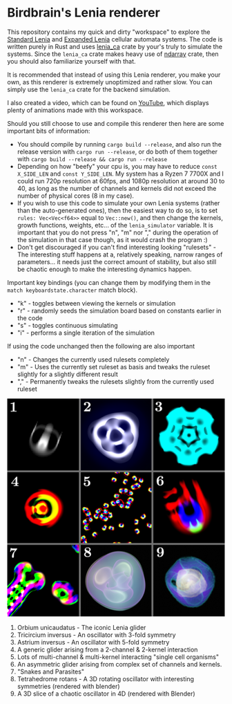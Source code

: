 # Birdbrain's Lenia renderer
This repository contains my quick and dirty "workspace" to explore the [Standard Lenia](https://arxiv.org/abs/1812.05433) and [Expanded Lenia](https://arxiv.org/abs/2005.03742) cellular automata systems. The code is written purely in Rust and uses [lenia_ca](https://github.com/BirdbrainEngineer/lenia_ca) crate by your's truly to simulate the systems. Since the ``lenia_ca`` crate makes heavy use of [ndarray](https://docs.rs/ndarray/latest/ndarray/) crate, then you should also familiarize yourself with that.

It is recommended that instead of using this Lenia renderer, you make your own, as this renderer is extremely unoptimized and rather slow. You can simply use the ``lenia_ca`` crate for the backend simulation.

I also created a video, which can be found on [YouTube](https://www.youtube.com/channel/UCZDOT6k11nLH3ZwA6Xp89NA), which displays plenty of animations made with this workspace. 

Should you still choose to use and compile this renderer then here are some important bits of information:

* You should compile by running `cargo build --release`, and also run the release version with `cargo run --release`, or do both of them together with `cargo build --release && cargo run --release`
* Depending on how "beefy" your cpu is, you may have to reduce `const X_SIDE_LEN` and `const Y_SIDE_LEN`. My system has a Ryzen 7 7700X and I could run 720p resolution at 60fps, and 1080p resolution at around 30 to 40, as long as the number of channels and kernels did not exceed the number of physical cores (8 in my case). 
* If you wish to use this code to simulate your own Lenia systems (rather than the auto-generated ones), then the easiest way to do so, is to set `rules: Vec<Vec<f64>>` equal to `Vec::new()`, and then change the kernels, growth functions, weights, etc... of the `lenia_simulator` variable. It is important that you do not press "n", "m" nor "," during the operation of the simulation in that case though, as it would crash the program :)
* Don't get discouraged if you can't find interesting looking "rulesets" - The interesting stuff happens at a, relatively speaking, narrow ranges of parameters... it needs just the correct amount of stability, but also still be chaotic enough to make the interesting dynamics happen.

Important key bindings (you can change them by modifying them in the `match keyboardstate.character` match block).
* "k" - toggles between viewing the kernels or simulation
* "r" - randomly seeds the simulation board based on constants earlier in the code
* "s" - toggles continuous simulating
* "i" - performs a single iteration of the simulation

If using the code unchanged then the following are also important
* "n" - Changes the currently used rulesets completely
* "m" - Uses the currently set ruleset as basis and tweaks the ruleset slightly for a slightly different result
* "," - Permanently tweaks the rulesets slightly from the currently used ruleset

![Example screenshots](demoscreenshots.png)
1. Orbium unicaudatus - The iconic Lenia glider
2. Tricircium inversus - An oscillator with 3-fold symmetry
3. Astrium inversus - An oscillator with 5-fold symmetry
4. A generic glider arising from a 2-channel & 2-kernel interaction
5. Lots of multi-channel & multi-kernel interacting "single cell organisms"
6. An asymmetric glider arising from complex set of channels and kernels.
7. "Snakes and Parasites"
8. Tetrahedrome rotans - A 3D rotating oscillator with interesting symmetries (rendered with blender)
9. A 3D slice of a chaotic oscillator in 4D (rendered with Blender)